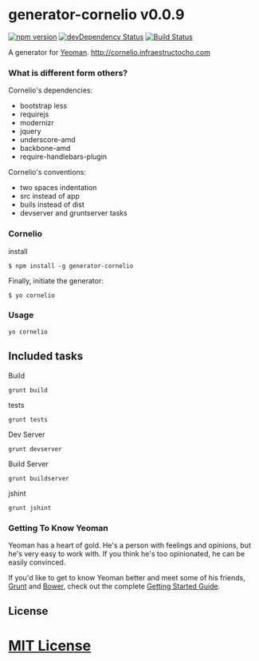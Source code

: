 # generator-cornelio v0.0.9 

[![npm version](http://img.shields.io/npm/v/generator-cornelio.svg)](https://www.npmjs.org/package/generator-cornelio)
[![devDependency Status](https://david-dm.org/richistron/generator-cornelio/dev-status.svg)](https://david-dm.org/richistron/generator-cornelio#info=devDependencies)
[![Build Status](https://api.travis-ci.org/richistron/generator-cornelio.svg?branch=master)](https://travis-ci.org/richistron/generator-cornelio)

A generator for [Yeoman](http://yeoman.io). http://cornelio.infraestructocho.com

### What is different form others?

Cornelio's dependencies:

* bootstrap less
* requirejs
* modernizr
* jquery
* underscore-amd
* backbone-amd
* require-handlebars-plugin

Cornelio's conventions:

* two spaces indentation
* src instead of app
* buils instead of dist
* devserver and gruntserver tasks

### Cornelio

install

```
$ npm install -g generator-cornelio
```

Finally, initiate the generator:

```
$ yo cornelio
```

### Usage

```
yo cornelio
```

## Included tasks

Build
```
grunt build
```

tests
```
grunt tests
```

Dev Server
```
grunt devserver
```

Build Server
```
grunt buildserver
```

jshint
```
grunt jshint
```

### Getting To Know Yeoman

Yeoman has a heart of gold. He's a person with feelings and opinions, but he's very easy to work with. If you think he's too opinionated, he can be easily convinced.

If you'd like to get to know Yeoman better and meet some of his friends, [Grunt](http://gruntjs.com) and [Bower](http://bower.io), check out the complete [Getting Started Guide](https://github.com/yeoman/yeoman/wiki/Getting-Started).


## License

[MIT License](http://en.wikipedia.org/wiki/MIT_License)
=======
